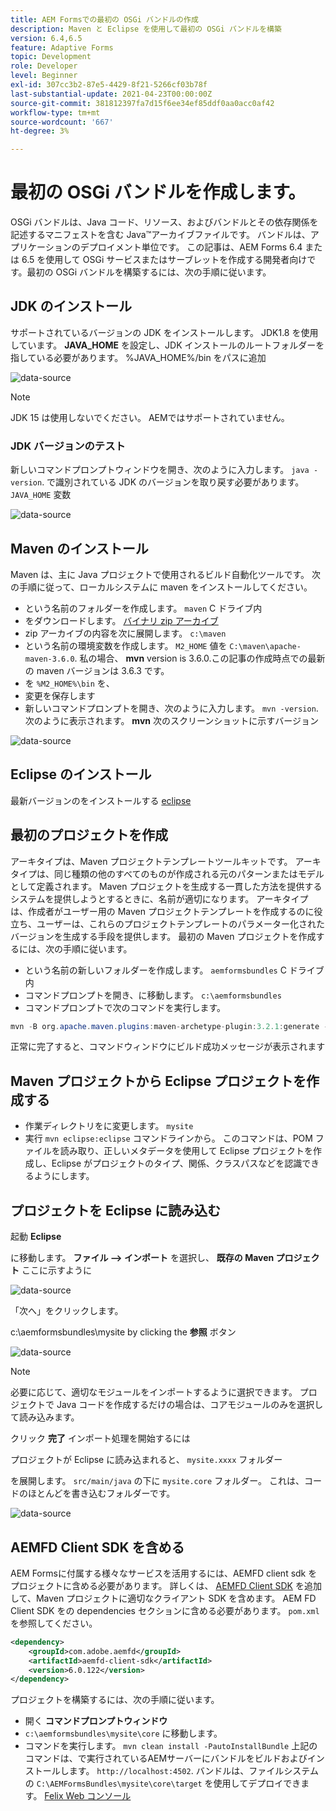 ```yaml
---
title: AEM Formsでの最初の OSGi バンドルの作成
description: Maven と Eclipse を使用して最初の OSGi バンドルを構築
version: 6.4,6.5
feature: Adaptive Forms
topic: Development
role: Developer
level: Beginner
exl-id: 307cc3b2-87e5-4429-8f21-5266cf03b78f
last-substantial-update: 2021-04-23T00:00:00Z
source-git-commit: 381812397fa7d15f6ee34ef85ddf0aa0acc0af42
workflow-type: tm+mt
source-wordcount: '667'
ht-degree: 3%

---
```


# 最初の OSGi バンドルを作成します。

OSGi バンドルは、Java コード、リソース、およびバンドルとその依存関係を記述するマニフェストを含む Java™アーカイブファイルです。 バンドルは、アプリケーションのデプロイメント単位です。 この記事は、AEM Forms 6.4 または 6.5 を使用して OSGi サービスまたはサーブレットを作成する開発者向けです。最初の OSGi バンドルを構築するには、次の手順に従います。


## JDK のインストール

サポートされているバージョンの JDK をインストールします。 JDK1.8 を使用しています。 **JAVA_HOME** を設定し、JDK インストールのルートフォルダーを指している必要があります。
%JAVA_HOME%/bin をパスに追加

![data-source](assets/java-home.JPG)

>[!NOTE]
> JDK 15 は使用しないでください。 AEMではサポートされていません。

### JDK バージョンのテスト

新しいコマンドプロンプトウィンドウを開き、次のように入力します。 `java -version`. で識別されている JDK のバージョンを取り戻す必要があります。 `JAVA_HOME` 変数

![data-source](assets/java-version.JPG)

## Maven のインストール

Maven は、主に Java プロジェクトで使用されるビルド自動化ツールです。 次の手順に従って、ローカルシステムに maven をインストールしてください。

* という名前のフォルダーを作成します。 `maven` C ドライブ内
* をダウンロードします。 [バイナリ zip アーカイブ](https://maven.apache.org/download.cgi)
* zip アーカイブの内容を次に展開します。 `c:\maven`
* という名前の環境変数を作成します。 `M2_HOME` 値を `C:\maven\apache-maven-3.6.0`. 私の場合、 **mvn** version is 3.6.0.この記事の作成時点での最新の maven バージョンは 3.6.3 です。
* を `%M2_HOME%\bin` を、
* 変更を保存します
* 新しいコマンドプロンプトを開き、次のように入力します。 `mvn -version`. 次のように表示されます。 **mvn** 次のスクリーンショットに示すバージョン

![data-source](assets/mvn-version.JPG)


## Eclipse のインストール

最新バージョンのをインストールする [eclipse](https://www.eclipse.org/downloads/)

## 最初のプロジェクトを作成

アーキタイプは、Maven プロジェクトテンプレートツールキットです。 アーキタイプは、同じ種類の他のすべてのものが作成される元のパターンまたはモデルとして定義されます。 Maven プロジェクトを生成する一貫した方法を提供するシステムを提供しようとするときに、名前が適切になります。 アーキタイプは、作成者がユーザー用の Maven プロジェクトテンプレートを作成するのに役立ち、ユーザーは、これらのプロジェクトテンプレートのパラメーター化されたバージョンを生成する手段を提供します。
最初の Maven プロジェクトを作成するには、次の手順に従います。

* という名前の新しいフォルダーを作成します。 `aemformsbundles` C ドライブ内
* コマンドプロンプトを開き、に移動します。 `c:\aemformsbundles`
* コマンドプロンプトで次のコマンドを実行します。

```java
mvn -B org.apache.maven.plugins:maven-archetype-plugin:3.2.1:generate -D archetypeGroupId=com.adobe.aem -D archetypeArtifactId=aem-project-archetype -D archetypeVersion=36 -D appTitle="My Site" -D appId="mysite" -D groupId="com.mysite" -D aemVersion=6.5.13
```

正常に完了すると、コマンドウィンドウにビルド成功メッセージが表示されます

## Maven プロジェクトから Eclipse プロジェクトを作成する

* 作業ディレクトリをに変更します。 `mysite`
* 実行 `mvn eclipse:eclipse` コマンドラインから。 このコマンドは、POM ファイルを読み取り、正しいメタデータを使用して Eclipse プロジェクトを作成し、Eclipse がプロジェクトのタイプ、関係、クラスパスなどを認識できるようにします。

## プロジェクトを Eclipse に読み込む

起動 **Eclipse**

に移動します。 **ファイル —> インポート** を選択し、 **既存の Maven プロジェクト** ここに示すように

![data-source](assets/import-mvn-project.JPG)

「次へ」をクリックします。

c:\aemformsbundles\mysite by clicking the **参照** ボタン

![data-source](assets/mysite-eclipse-project.png)

>[!NOTE]
>必要に応じて、適切なモジュールをインポートするように選択できます。 プロジェクトで Java コードを作成するだけの場合は、コアモジュールのみを選択して読み込みます。

クリック **完了** インポート処理を開始するには

プロジェクトが Eclipse に読み込まれると、 `mysite.xxxx` フォルダー

を展開します。 `src/main/java` の下に `mysite.core` フォルダー。 これは、コードのほとんどを書き込むフォルダーです。

![data-source](assets/mysite-core-project.png)

## AEMFD Client SDK を含める

AEM Formsに付属する様々なサービスを活用するには、AEMFD client sdk をプロジェクトに含める必要があります。 詳しくは、 [AEMFD Client SDK](https://mvnrepository.com/artifact/com.adobe.aemfd/aemfd-client-sdk) を追加して、Maven プロジェクトに適切なクライアント SDK を含めます。 AEM FD Client SDK をの dependencies セクションに含める必要があります。 `pom.xml` を参照してください。

```xml
<dependency>
    <groupId>com.adobe.aemfd</groupId>
    <artifactId>aemfd-client-sdk</artifactId>
    <version>6.0.122</version>
</dependency>
```

プロジェクトを構築するには、次の手順に従います。

* 開く **コマンドプロンプトウィンドウ**
* `c:\aemformsbundles\mysite\core` に移動します。
* コマンドを実行します。 `mvn clean install -PautoInstallBundle`
上記のコマンドは、で実行されているAEMサーバーにバンドルをビルドおよびインストールします。 `http://localhost:4502`. バンドルは、ファイルシステムの
   `C:\AEMFormsBundles\mysite\core\target` を使用してデプロイできます。 [Felix Web コンソール](http://localhost:4502/system/console/bundles)
